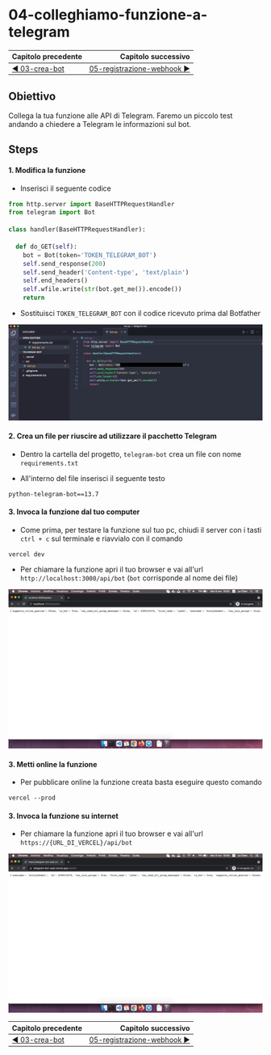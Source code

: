 # 04-colleghiamo-funzione-a-telegram

| Capitolo precedente                                                                                                                                          | Capitolo successivo                                                                           |
| :--------------------------------------------------------------------------------------------------------------------------------------------------------------- | ---------------------------------------------------------------------------------------------------: |
| [◀︎ 03-crea-bot](../03-crea-bot)  | [05-registrazione-webhook ▶︎](../05-registrazione-webhook) |
## Obiettivo

Collega la tua funzione alle API di Telegram. Faremo un piccolo test andando a chiedere a Telegram le informazioni sul bot.

## Steps

#### 1. Modifica la funzione

- Inserisci il seguente codice
``` py
from http.server import BaseHTTPRequestHandler
from telegram import Bot

class handler(BaseHTTPRequestHandler):

  def do_GET(self):
    bot = Bot(token='TOKEN_TELEGRAM_BOT')
    self.send_response(200)
    self.send_header('Content-type', 'text/plain')
    self.end_headers()
    self.wfile.write(str(bot.get_me()).encode())
    return
```

- Sostituisci `TOKEN_TELEGRAM_BOT` con il codice ricevuto prima dal Botfather

<kbd>![0-fatherbot-1](../assets/Lessons/8-botme.png)</kbd>

#### 2. Crea un file per riuscire ad utilizzare il pacchetto Telegram

- Dentro la cartella del progetto, `telegram-bot` crea un file con nome `requirements.txt`

- All'interno del file inserisci il seguente testo

```
python-telegram-bot==13.7
```

#### 3. Invoca la funzione dal tuo computer

- Come prima, per testare la funzione sul tuo pc, chiudi il server con i tasti `ctrl + c` sul terminale e riavvialo con il comando
```
vercel dev
```

- Per chiamare la funzione apri il tuo browser e vai all'url `http://localhost:3000/api/bot` (`bot` corrisponde al nome dei file)

<kbd>![0-fatherbot-1](../assets/Lessons/9-browser-dev-bot.png)</kbd>

#### 3. Metti online la funzione
- Per pubblicare online la funzione creata basta eseguire questo comando
```
vercel --prod
```

#### 3. Invoca la funzione su internet

- Per chiamare la funzione apri il tuo browser e vai all'url `https://{URL_DI_VERCEL}/api/bot` 

<kbd>![0-fatherbot-1](../assets/Lessons/10-browser-prod-bot-me.png)</kbd>

| Capitolo precedente                                                                                                                                          | Capitolo successivo                                                                           |
| :--------------------------------------------------------------------------------------------------------------------------------------------------------------- | ---------------------------------------------------------------------------------------------------: |
| [◀︎ 03-crea-bot](../03-crea-bot)  | [05-registrazione-webhook ▶︎](../05-registrazione-webhook) |